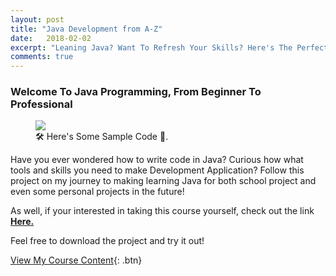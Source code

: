 ```yaml
---
layout: post
title: "Java Development from A-Z"
date:   2018-02-02
excerpt: "Leaning Java? Want To Refresh Your Skills? Here's The Perfect Resource 📱 💬"
comments: true
---
```



### Welcome To Java Programming, From Beginner To Professional

<figure>
	<img src="Java_Demo_Image.png">
	<figcaption>🛠 Here's Some Sample Code 🔌.</figcaption>
</figure>

Have you ever wondered how to write code in Java? Curious how what tools and skills you need to make Development Application? Follow this project on my journey to making learning Java for both school project and even some personal projects in the future!


As well, if your interested in taking this course yourself, check out the link <a href="https://www.udemy.com/java-the-complete-java-developer-course/"><b>Here.</b></a>

Feel free to download the project and try it out!

[View My Course Content](https://github.com/ImranJuma/Java-Development-Course){: .btn}
